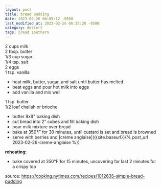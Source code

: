 ```yaml
---
layout: post
title: bread pudding
date: 2023-02-26 06:05:12 -0500
last_modified_at: 2023-02-26 06:35:20 -0500
category: dessert
tags: bread southern
---
```


2 cups milk  
2 tbsp. butter  
1/3 cup sugar  
1/4 tsp. salt  
2 eggs  
1 tsp. vanilla  
* heat milk, butter, sugar, and salt until butter has melted
* beat eggs and pour hot milk into eggs
* add vanilla and mix well

1 tsp. butter  
1/2 loaf challah or brioche  
* butter 8x8" baking dish
* cut bread into 2" cubes and fill baking dish
* pour milk mixture over bread
* bake at 350°F for 30 minutes, until custard is set and bread is browned
* serve with berries and [créme anglaise]({{site.baseurl}}{% post_url 2023-02-26-creme-anglaise %})

**reheating:**

* bake covered at 350°F for 15 minutes, uncovering for last 2 minutes for a crispy
  top

source: <https://cooking.nytimes.com/recipes/1012636-simple-bread-pudding>
